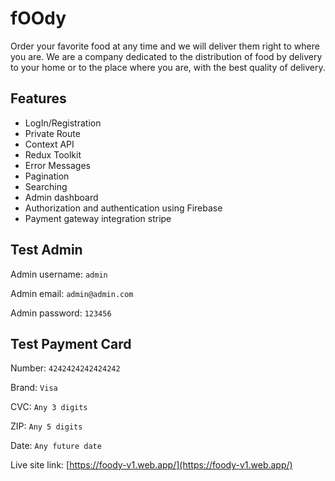 # fOOdy

Order your favorite food at any time and we will deliver them right to where you are. We are a company dedicated to the distribution of food by delivery to your home or to the place where you are, with the best quality of delivery.

## Features

-   LogIn/Registration
-   Private Route
-   Context API
-   Redux Toolkit
-   Error Messages
-   Pagination
-   Searching
-   Admin dashboard
-   Authorization and authentication using Firebase
-   Payment gateway integration stripe

## Test Admin

Admin username: `admin`

Admin email: `admin@admin.com`

Admin password: `123456`

## Test Payment Card

Number: `4242424242424242`

Brand: `Visa`

CVC: `Any 3 digits`

ZIP: `Any 5 digits`

Date: `Any future date`

Live site link: [https://foody-v1.web.app/](https://foody-v1.web.app/)
